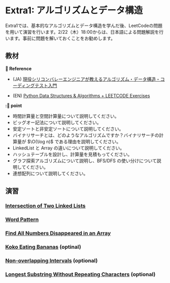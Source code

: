 # Extra1: アルゴリズムとデータ構造　

Extra1では、基本的なアルゴリズムとデータ構造を学んだ後、LeetCodeの問題を用いて演習を行います。2/22（木）18:00からは、日本語による問題解説を行います。事前に問題を解いておくことをお勧めします。

## 教材

**:book: Reference**

* (JA) [現役シリコンバレーエンジニアが教えるアルゴリズム・データ構造・コーディングテスト入門](https://mercari.udemy.com/course/python-algo/)

* (EN) [Python Data Structures & Algorithms + LEETCODE Exercises](https://mercari.udemy.com/course/data-structures-algorithms-python/)

**::beginner: point**
* 時間計算量と空間計算量について説明してください。
* ビッグオー記法について説明してください。
* 安定ソートと非安定ソートについて説明してください。
* バイナリサーチとは、どのようなアルゴリズムですか？バイナリサーチの計算量が $\O(\log n)$ である理由を説明してください。
* LinkedList と Array の違いについて説明してください。
* ハッシュテーブルを設計し、計算量を見積もってください。
* グラフ探索アルゴリズムについて説明し、BFS/DFS の使い分けについて説明してください。
* 連想配列について説明してください。

## 演習
### [Intersection of Two Linked Lists](https://leetcode.com/problems/intersection-of-two-linked-lists/description)

### [Word Pattern](https://leetcode.com/problems/word-pattern/description/)

### [Find All Numbers Disappeared in an Array](https://leetcode.com/problems/find-all-numbers-disappeared-in-an-array/description/)


### [Koko Eating Bananas](https://leetcode.com/problems/koko-eating-bananas/) (optinal)

### [Non-overlapping Intervals](https://leetcode.com/problems/non-overlapping-intervals/description/) (optional)

### [Longest Substring Without Repeating Characters](https://leetcode.com/problems/longest-substring-without-repeating-characters/description/) (optional)